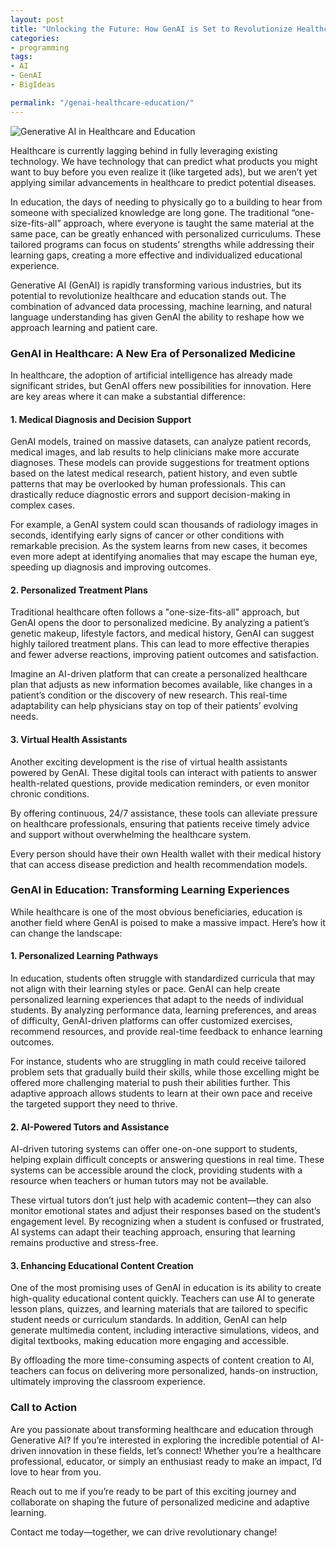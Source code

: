 ```yaml
---
layout: post
title: "Unlocking the Future: How GenAI is Set to Revolutionize Healthcare and Education"
categories:
- programming
tags:
- AI
- GenAI
- BigIdeas

permalink: "/genai-healthcare-education/"
---
```


<img src="{{ site.baseurl }}/assets/2024/genai-healthcare-education.png" title="Generative AI in Healthcare and Education" title="Generative AI in Healthcare and Education" />

Healthcare is currently lagging behind in fully leveraging existing technology. We have technology that can predict what products you might want to buy before you even realize it (like targeted ads), but we aren’t yet applying similar advancements in healthcare to predict potential diseases.

In education, the days of needing to physically go to a building to hear from someone with specialized knowledge are long gone. The traditional “one-size-fits-all” approach, where everyone is taught the same material at the same pace, can be greatly enhanced with personalized curriculums. These tailored programs can focus on students’ strengths while addressing their learning gaps, creating a more effective and individualized educational experience.

Generative AI (GenAI) is rapidly transforming various industries, but its potential to revolutionize healthcare and education stands out. The combination of advanced data processing, machine learning, and natural language understanding has given GenAI the ability to reshape how we approach learning and patient care.

<h3>GenAI in Healthcare: A New Era of Personalized Medicine</h3>

In healthcare, the adoption of artificial intelligence has already made significant strides, but GenAI offers new possibilities for innovation. Here are key areas where it can make a substantial difference:

<h4>1. Medical Diagnosis and Decision Support</h4>

GenAI models, trained on massive datasets, can analyze patient records, medical images, and lab results to help clinicians make more accurate diagnoses. These models can provide suggestions for treatment options based on the latest medical research, patient history, and even subtle patterns that may be overlooked by human professionals. This can drastically reduce diagnostic errors and support decision-making in complex cases.

For example, a GenAI system could scan thousands of radiology images in seconds, identifying early signs of cancer or other conditions with remarkable precision. As the system learns from new cases, it becomes even more adept at identifying anomalies that may escape the human eye, speeding up diagnosis and improving outcomes.

<h4>2. Personalized Treatment Plans</h4>

Traditional healthcare often follows a "one-size-fits-all" approach, but GenAI opens the door to personalized medicine. By analyzing a patient’s genetic makeup, lifestyle factors, and medical history, GenAI can suggest highly tailored treatment plans. This can lead to more effective therapies and fewer adverse reactions, improving patient outcomes and satisfaction.

Imagine an AI-driven platform that can create a personalized healthcare plan that adjusts as new information becomes available, like changes in a patient’s condition or the discovery of new research. This real-time adaptability can help physicians stay on top of their patients’ evolving needs.

<h4>3. Virtual Health Assistants</h4>

Another exciting development is the rise of virtual health assistants powered by GenAI. These digital tools can interact with patients to answer health-related questions, provide medication reminders, or even monitor chronic conditions.

By offering continuous, 24/7 assistance, these tools can alleviate pressure on healthcare professionals, ensuring that patients receive timely advice and support without overwhelming the healthcare system.

Every person should have their own Health wallet with their medical history that can access disease prediction and health recommendation models.

<h3>GenAI in Education: Transforming Learning Experiences</h3>

While healthcare is one of the most obvious beneficiaries, education is another field where GenAI is poised to make a massive impact. Here’s how it can change the landscape:

<h4>1. Personalized Learning Pathways</h4>

In education, students often struggle with standardized curricula that may not align with their learning styles or pace. GenAI can help create personalized learning experiences that adapt to the needs of individual students. By analyzing performance data, learning preferences, and areas of difficulty, GenAI-driven platforms can offer customized exercises, recommend resources, and provide real-time feedback to enhance learning outcomes.

For instance, students who are struggling in math could receive tailored problem sets that gradually build their skills, while those excelling might be offered more challenging material to push their abilities further. This adaptive approach allows students to learn at their own pace and receive the targeted support they need to thrive.

<h4>2. AI-Powered Tutors and Assistance</h4>

AI-driven tutoring systems can offer one-on-one support to students, helping explain difficult concepts or answering questions in real time. These systems can be accessible around the clock, providing students with a resource when teachers or human tutors may not be available.

These virtual tutors don’t just help with academic content—they can also monitor emotional states and adjust their responses based on the student’s engagement level. By recognizing when a student is confused or frustrated, AI systems can adapt their teaching approach, ensuring that learning remains productive and stress-free.

<h4>3. Enhancing Educational Content Creation</h4>

One of the most promising uses of GenAI in education is its ability to create high-quality educational content quickly. Teachers can use AI to generate lesson plans, quizzes, and learning materials that are tailored to specific student needs or curriculum standards. In addition, GenAI can help generate multimedia content, including interactive simulations, videos, and digital textbooks, making education more engaging and accessible.

By offloading the more time-consuming aspects of content creation to AI, teachers can focus on delivering more personalized, hands-on instruction, ultimately improving the classroom experience.

<h3>Call to Action</h3>

Are you passionate about transforming healthcare and education through Generative AI? If you’re interested in exploring the incredible potential of AI-driven innovation in these fields, let’s connect! Whether you’re a healthcare professional, educator, or simply an enthusiast ready to make an impact, I’d love to hear from you.

Reach out to me if you’re ready to be part of this exciting journey and collaborate on shaping the future of personalized medicine and adaptive learning.

Contact me today—together, we can drive revolutionary change!